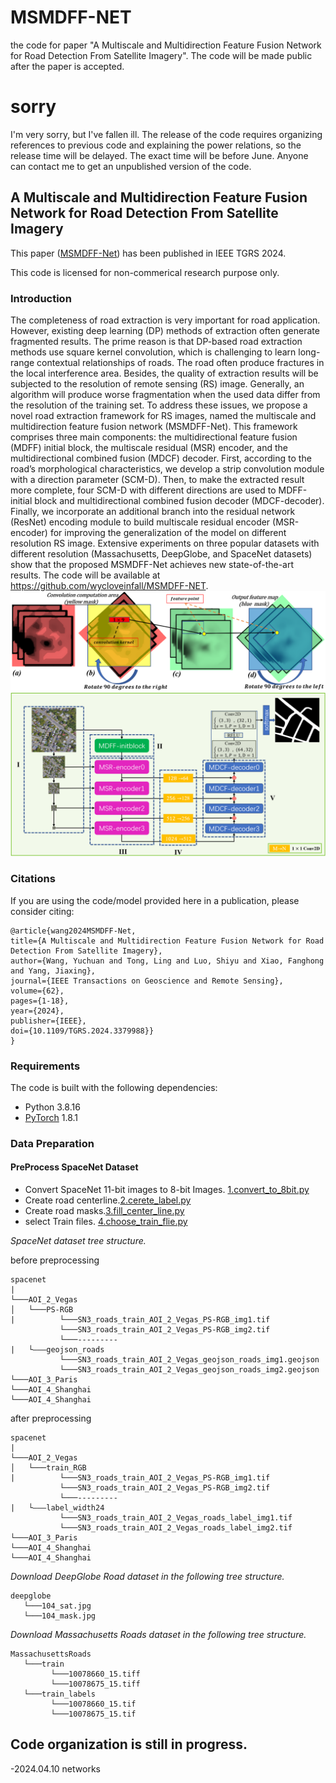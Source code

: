 # MSMDFF-NET
the code for paper "A Multiscale and Multidirection Feature Fusion Network for Road Detection From Satellite Imagery".  The code will be made public after the paper is accepted.
# sorry
I'm very sorry, but I've fallen ill. The release of the code requires organizing references to previous code and explaining the power relations, so the release time will be delayed. The exact time will be before June. Anyone can contact me to get an unpublished version of the code.

## A Multiscale and Multidirection Feature Fusion Network for Road Detection From Satellite Imagery

This paper ([MSMDFF-Net](https://ieeexplore.ieee.org/document/10477437)) has been published in IEEE TGRS 2024.

This code is licensed for non-commerical research purpose only.

### Introduction

The completeness of road extraction is very important for road application. However, existing deep learning (DP) methods of extraction often generate fragmented results. The prime reason is that DP-based road extraction methods use square kernel convolution, which is challenging to learn long-range contextual relationships of roads. The road often produce fractures in the local interference area. Besides, the quality of extraction results will be subjected to the resolution of remote sensing (RS) image. Generally, an algorithm will produce worse fragmentation when the used data differ from the resolution of the training set. To address these issues, we propose a novel road extraction framework for RS images, named the multiscale and multidirection feature fusion network (MSMDFF-Net). This framework comprises three main components: the multidirectional feature fusion (MDFF) initial block, the multiscale residual (MSR) encoder, and the multidirectional combined fusion (MDCF) decoder. First, according to the road’s morphological characteristics, we develop a strip convolution module with a direction parameter (SCM-D). Then, to make the extracted result more complete, four SCM-D with different directions are used to MDFF-initial block and multidirectional combined fusion decoder (MDCF-decoder). Finally, we incorporate an additional branch into the residual network (ResNet) encoding module to build multiscale residual encoder (MSR-encoder) for improving the generalization of the model on different resolution RS image. Extensive experiments on three popular datasets with different resolution (Massachusetts, DeepGlobe, and SpaceNet datasets) show that the proposed MSMDFF-Net achieves new state-of-the-art results. The code will be available at https://github.com/wycloveinfall/MSMDFF-NET.
![fig1.png](Figure%2Ffig1.png)
![fig2.png](Figure%2Ffig2.png)
### Citations

If you are using the code/model provided here in a publication, please consider citing:

    @article{wang2024MSMDFF-Net,
    title={A Multiscale and Multidirection Feature Fusion Network for Road Detection From Satellite Imagery},
    author={Wang, Yuchuan and Tong, Ling and Luo, Shiyu and Xiao, Fanghong and Yang, Jiaxing},
    journal={IEEE Transactions on Geoscience and Remote Sensing},
    volume={62},
    pages={1-18},
    year={2024},
    publisher={IEEE},
    doi={10.1109/TGRS.2024.3379988}}
    }

### Requirements

The code is built with the following dependencies:
- Python 3.8.16
- [PyTorch](https://pytorch.org/get-started/previous-versions/) 1.8.1

### Data Preparation
#### PreProcess SpaceNet Dataset
- Convert SpaceNet 11-bit images to 8-bit Images. [1.convert_to_8bit.py](data%2Fdata_tools%2F1.convert_to_8bit.py)
- Create road centerline.[2.cerete_label.py](data%2Fdata_tools%2F2.cerete_label.py)
- Create road masks.[3.fill_center_line.py](data%2Fdata_tools%2F3.fill_center_line.py)
- select Train files. [4.choose_train_flie.py](data%2Fdata_tools%2F4.choose_train_flie.py)

*SpaceNet dataset tree structure.*

before preprocessing
```
spacenet
|
└───AOI_2_Vegas
│   └───PS-RGB
|          └───SN3_roads_train_AOI_2_Vegas_PS-RGB_img1.tif
           └───SN3_roads_train_AOI_2_Vegas_PS-RGB_img2.tif
           └───---------
|   └———geojson_roads
           └───SN3_roads_train_AOI_2_Vegas_geojson_roads_img1.geojson
           └───SN3_roads_train_AOI_2_Vegas_geojson_roads_img2.geojson
└───AOI_3_Paris
└───AOI_4_Shanghai
└───AOI_4_Shanghai
```
after preprocessing
```
spacenet
|
└───AOI_2_Vegas
│   └───train_RGB
|          └───SN3_roads_train_AOI_2_Vegas_PS-RGB_img1.tif
           └───SN3_roads_train_AOI_2_Vegas_PS-RGB_img2.tif
           └───---------
|   └———label_width24
           └───SN3_roads_train_AOI_2_Vegas_roads_label_img1.tif
           └───SN3_roads_train_AOI_2_Vegas_roads_label_img2.tif
└───AOI_3_Paris
└───AOI_4_Shanghai
└───AOI_4_Shanghai
```

*Download DeepGlobe Road dataset in the following tree structure.*
```
deepglobe
   └───104_sat.jpg
   └───104_mask.jpg

```
*Download Massachusetts Roads dataset in the following tree structure.*
```
MassachusettsRoads
   └───train
         └───10078660_15.tiff
         └───10078675_15.tiff
   └───train_labels
         └───10078660_15.tif
         └───10078675_15.tif

```
## Code organization is still in progress.

-2024.04.10 networks
